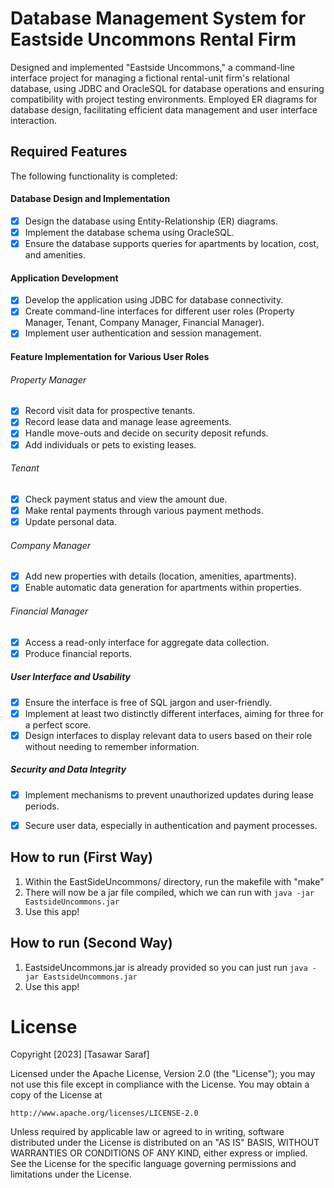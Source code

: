 # Database Management System for Eastside Uncommons Rental Firm

Designed and implemented "Eastside Uncommons," a command-line interface project for managing a fictional rental-unit firm's relational database, using JDBC and OracleSQL for database operations and ensuring compatibility with project testing environments. Employed ER diagrams for database design, facilitating efficient data management and user interface interaction.


## Required Features
The following functionality is completed:

#### Database Design and Implementation
- [x] Design the database using Entity-Relationship (ER) diagrams.
- [x] Implement the database schema using OracleSQL.
- [x] Ensure the database supports queries for apartments by location, cost, and amenities.

#### Application Development
- [x] Develop the application using JDBC for database connectivity.
- [x] Create command-line interfaces for different user roles (Property Manager, Tenant, Company Manager, Financial Manager).
- [x] Implement user authentication and session management.

#### Feature Implementation for Various User Roles
###### Property Manager
- [x] Record visit data for prospective tenants.
- [x] Record lease data and manage lease agreements.
- [x] Handle move-outs and decide on security deposit refunds.
- [x] Add individuals or pets to existing leases.

###### Tenant
- [x] Check payment status and view the amount due.
- [x] Make rental payments through various payment methods.
- [x] Update personal data.

###### Company Manager
- [x] Add new properties with details (location, amenities, apartments).
- [x] Enable automatic data generation for apartments within properties.

###### Financial Manager
- [x] Access a read-only interface for aggregate data collection.
- [x] Produce financial reports.

##### User Interface and Usability
- [x] Ensure the interface is free of SQL jargon and user-friendly.
- [x] Implement at least two distinctly different interfaces, aiming for three for a perfect score.
- [x] Design interfaces to display relevant data to users based on their role without needing to remember information.

##### Security and Data Integrity
- [x] Implement mechanisms to prevent unauthorized updates during lease periods.
- [x] Secure user data, especially in authentication and payment processes.


## How to run (First Way)
1. Within the EastSideUncommons/ directory, run the makefile with "make"
2. There will now be a jar file compiled, which we can run with `java -jar EastsideUncommons.jar`
3. Use this app!

## How to run (Second Way)
1. EastsideUncommons.jar is already provided so you can just run `java -jar EastsideUncommons.jar`
2. Use this app!

# License

Copyright [2023] [Tasawar Saraf]

Licensed under the Apache License, Version 2.0 (the "License");
you may not use this file except in compliance with the License.
You may obtain a copy of the License at

    http://www.apache.org/licenses/LICENSE-2.0

Unless required by applicable law or agreed to in writing, software
distributed under the License is distributed on an "AS IS" BASIS,
WITHOUT WARRANTIES OR CONDITIONS OF ANY KIND, either express or implied.
See the License for the specific language governing permissions and
limitations under the License.



